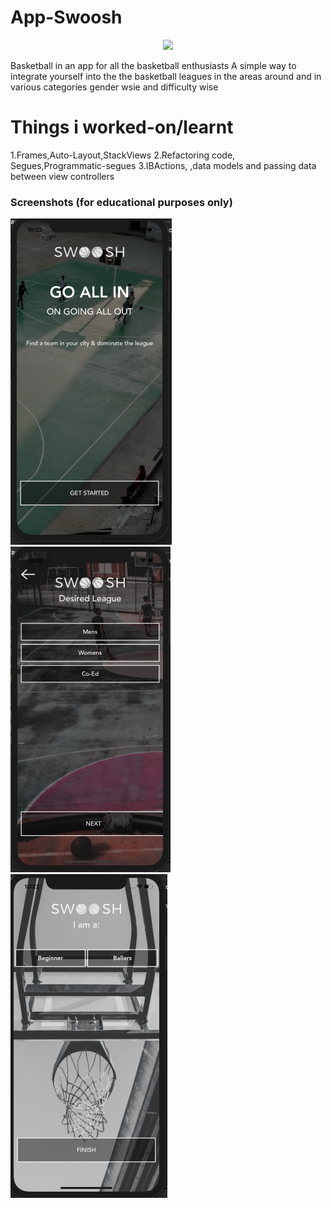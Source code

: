 # App-Swoosh

<p align="center">
<img src="https://img.shields.io/badge/swift-%204%20%7C%204.2%20-blue.svg" />
</p>

Basketball in an app for all the basketball enthusiasts
A simple way to integrate yourself into the the basketball leagues in the areas around and in various categories gender wsie and difficulty wise

# Things i worked-on/learnt
1.Frames,Auto-Layout,StackViews
2.Refactoring code, Segues,Programmatic-segues
3.IBActions, ,data models and passing data between view controllers


### Screenshots (for educational purposes only)

![](https://github.com/RamitSharma991/App-Swoosh/blob/HomeScreen-UI-AutoLayout/3.png)![](https://github.com/RamitSharma991/App-Swoosh/blob/HomeScreen-UI-AutoLayout/2.png)![](https://github.com/RamitSharma991/App-Swoosh/blob/HomeScreen-UI-AutoLayout/1.png)
